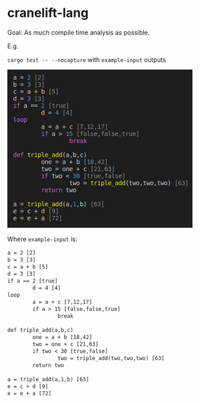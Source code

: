 # cranelift-lang

Goal: As much compile time analysis as possible.

E.g.

`cargo test -- --nocapture` with `example-input` outputs

![Example output code with compile time highlights](./example-output.png)

Where `example-input` is:
```
a = 2 [2]
b = 3 [3]
c = a + b [5]
d = 3 [3]
if a == 2 [true]
        d = 4 [4]
loop
        a = a + c [7,12,17]
        if a > 15 [false,false,true]
                break

def triple_add(a,b,c)
        one = a + b [18,42]
        two = one + c [21,63]
        if two < 30 [true,false]
                two = triple_add(two,two,two) [63]
        return two

a = triple_add(a,1,b) [63]
e = c + d [9]
e = e + a [72]
```
